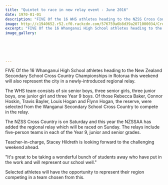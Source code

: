 ```yaml
---
title: "Quintet to race in new relay event - June 2016"
date: 1970-01-01
description: "FIVE Of the 16 WHS athletes heading to the NZSS Cross Country Champs in Rotorua this weekend will also represent the city in a newly-introduced regional relay, Wanganui Chronicle article 15/6/16..."
image: http://c1940652.r52.cf0.rackcdn.com/576759a6b8d39a2071000034/CrossCountryTeam2016.-Five-to-NZSS-champs.-15.6-Chron.jpg
excerpt: "FIVE Of the 16 Whanganui High School athletes heading to the New Zealand Secondary School Cross Country Championships in Rotorua this weekend will also represent the city in a newly-introduced regional relay."
image_gallery:
    
    
    
    
    
---
```


<p>FIVE Of the 16 Whanganui High School athletes heading to the New Zealand Secondary School Cross Country Championships in Rotorua this weekend will also represent the city in a newly-introduced regional relay.</p>
<p>The WHS team consists of six senior boys, three senior girls, three junior boys, one junior girl and three Year 9 boys. Of those Rebecca Baker, Connor Hoskin, Travis Bayler, Louis Hogan and Flynn Hogan, the reserve, were selected from the Wanganui Secondary School Cross Country to compete in the relay.</p>
<p>The NZSS Cross Country is on Saturday and this year the NZSSAA has added the regional relay which will be raced on Sunday. The relays include five-person teams in each of the Year 9, junior and senior grades.</p>
<p>Teacher-in-charge, Stacey Hildreth is looking forward to the challenging weekend ahead.</p>
<p>"It's great to be taking a wonderful bunch of students away who have put in the work and will represent our school well."</p>
<p>Selected athletes will have the opportunity to represent their region competing in a team chosen from this.</p>

